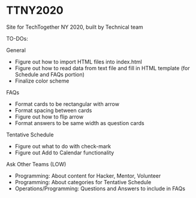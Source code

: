 # TTNY2020
Site for TechTogether NY 2020, built by Technical team

TO-DOs:

General
- Figure out how to import HTML files into index.html
- Figure out how to read data from text file and fill in HTML template (for Schedule and FAQs portion)
- Finalize color scheme

FAQs
- Format cards to be rectangular with arrow
- Format spacing between cards
- Figure out how to flip arrow
- Format answers to be same width as question cards

Tentative Schedule
- Figure out what to do with check-mark
- Figure out Add to Calendar functionality

Ask Other Teams (LOW)
- Programming: About content for Hacker, Mentor, Volunteer
- Programming: About categories for Tentative Schedule
- Operations/Programming: Questions and Answers to include in FAQs
